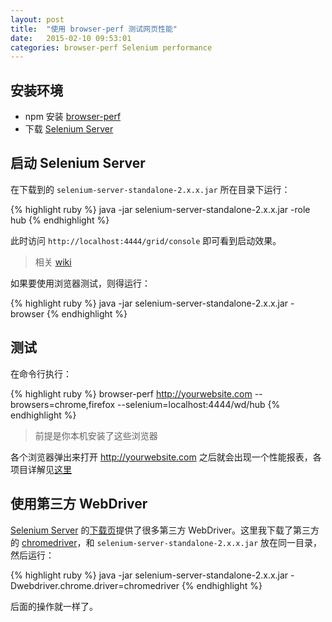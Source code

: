 ```yaml
---
layout: post
title:  "使用 browser-perf 测试网页性能"
date:   2015-02-10 09:53:01
categories: browser-perf Selenium performance
---
```


## 安装环境

- npm 安装 [browser-perf](https://github.com/axemclion/browser-perf)
- 下载 [Selenium Server](http://www.seleniumhq.org/download/)

## 启动 Selenium Server

在下载到的 `selenium-server-standalone-2.x.x.jar` 所在目录下运行：

{% highlight ruby %}
java -jar selenium-server-standalone-2.x.x.jar -role hub
{% endhighlight %}

此时访问 `http://localhost:4444/grid/console` 即可看到启动效果。

> 相关 [wiki](https://code.google.com/p/selenium/wiki/Grid2)

如果要使用浏览器测试，则得运行：

{% highlight ruby %}
java -jar selenium-server-standalone-2.x.x.jar -browser
{% endhighlight %}


## 测试

在命令行执行：

{% highlight ruby %}
browser-perf http://yourwebsite.com --browsers=chrome,firefox --selenium=localhost:4444/wd/hub
{% endhighlight %}

> 前提是你本机安装了这些浏览器

各个浏览器弹出来打开 http://yourwebsite.com 之后就会出现一个性能报表，各项目详解见[这里](https://github.com/axemclion/browser-perf/wiki/Metrics)


## 使用第三方 WebDriver

[Selenium Server](http://www.seleniumhq.org/) 的[下载页](http://www.seleniumhq.org/download/)提供了很多第三方 WebDriver。这里我下载了第三方的 [chromedriver](https://sites.google.com/a/chromium.org/chromedriver/)，和 `selenium-server-standalone-2.x.x.jar` 放在同一目录，然后运行：

{% highlight ruby %}
java -jar selenium-server-standalone-2.x.x.jar -Dwebdriver.chrome.driver=chromedriver
{% endhighlight %}

后面的操作就一样了。
